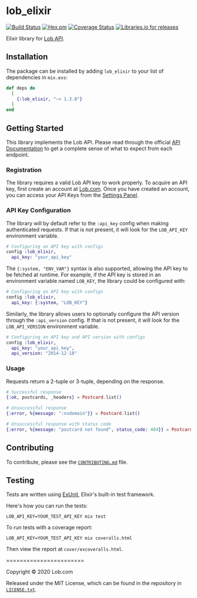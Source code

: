 # lob_elixir

[![Build Status](https://travis-ci.org/lob/lob-elixir.svg?branch=master)](https://travis-ci.org/lob/lob-elixir)
[![Hex.pm](https://img.shields.io/hexpm/v/lob_elixir.svg)](https://hex.pm/packages/lob_elixir)
[![Coverage Status](https://coveralls.io/repos/github/lob/lob-elixir/badge.svg?branch=master)](https://coveralls.io/github/lob/lob-elixir?branch=master)
[![Libraries.io for releases](https://img.shields.io/librariesio/release/hex/lob_elixir.svg)](https://libraries.io/hex/lob_elixir)

Elixir library for [Lob API](https://lob.com/).

## Installation

The package can be installed by adding `lob_elixir` to your list of dependencies in `mix.exs`:

```elixir
def deps do
  [
    {:lob_elixir, "~> 1.3.0"}
  ]
end
```

## Getting Started

This library implements the Lob API. Please read through the official [API Documentation](#api-documentation) to get a complete sense of what to expect from each endpoint.

### Registration

The library requires a valid Lob API key to work properly. To acquire an API key, first create an account at [Lob.com](https://dashboard.lob.com/#/register). Once you have created an account, you can access your API Keys from the [Settings Panel](https://dashboard.lob.com/#/settings).

### API Key Configuration
 The library will by default refer to the `:api_key` config when making authenticated requests. If that is not present, it will look for the `LOB_API_KEY` environment variable.

```elixir
# Configuring an API key with configs
config :lob_elixir,
  api_key: "your_api_key"
```

The `{:system, "ENV_VAR"}` syntax is also supported, allowing the API key to be fetched at runtime. For example, if the API key is stored in an environment variable named `LOB_KEY`, the library could be configured with:

```elixir
# Configuring an API key with configs
config :lob_elixir,
  api_key: {:system, "LOB_KEY"}
```

Similarly, the library allows users to optionally configure the API version through the `:api_version` config. If that is not present, it will look for the `LOB_API_VERSION` environment variable.

```elixir
# Configuring an API key and API version with configs
config :lob_elixir,
  api_key: "your_api_key",
  api_version: "2014-12-18"
```

### Usage

Requests return a 2-tuple or 3-tuple, depending on the response.

```elixir
# Successful response
{:ok, postcards, _headers} = Postcard.list()

# Unsuccessful response
{:error, %{message: ":nxdomain"}} = Postcard.list()

# Unsuccessful response with status code
{:error, %{message: "postcard not found", status_code: 404}} = Postcard.retrieve('nonexistent_resource')
```

## Contributing

To contribute, please see the [`CONTRIBUTING.md`](CONTRIBUTING.md) file.

## Testing

Tests are written using [ExUnit](https://hexdocs.pm/ex_unit/ExUnit.html), Elixir's built-in test framework.

Here's how you can run the tests:

    LOB_API_KEY=YOUR_TEST_API_KEY mix test

To run tests with a coverage report:

    LOB_API_KEY=YOUR_TEST_API_KEY mix coveralls.html

Then view the report at `cover/excoveralls.html`.

=======================

Copyright &copy; 2020 Lob.com

Released under the MIT License, which can be found in the repository in [`LICENSE.txt`](LICENSE.txt).
